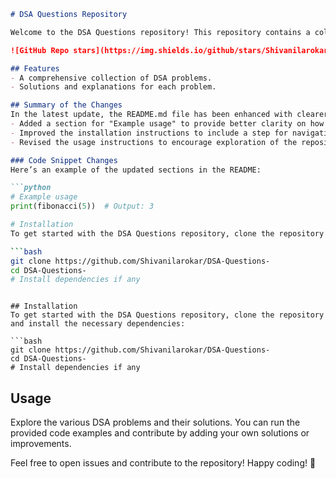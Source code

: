 ```markdown
# DSA Questions Repository

Welcome to the DSA Questions repository! This repository contains a collection of Data Structures and Algorithms (DSA) problems designed to help you enhance your coding skills.

![GitHub Repo stars](https://img.shields.io/github/stars/Shivanilarokar/DSA-Questions-) ![GitHub forks](https://img.shields.io/github/forks/Shivanilarokar/DSA-Questions-) ![GitHub issues](https://img.shields.io/github/issues/Shivanilarokar/DSA-Questions-)

## Features
- A comprehensive collection of DSA problems.
- Solutions and explanations for each problem.

## Summary of the Changes
In the latest update, the README.md file has been enhanced with clearer instructions and additional information. The changes include:
- Added a section for "Example usage" to provide better clarity on how to utilize the code.
- Improved the installation instructions to include a step for navigating into the cloned directory and installing dependencies.
- Revised the usage instructions to encourage exploration of the repository and contribution.

### Code Snippet Changes
Here’s an example of the updated sections in the README:

```python
# Example usage
print(fibonacci(5))  # Output: 3
```

```bash
# Installation
To get started with the DSA Questions repository, clone the repository and install the necessary dependencies:

```bash
git clone https://github.com/Shivanilarokar/DSA-Questions-
cd DSA-Questions-
# Install dependencies if any
```
```

## Installation
To get started with the DSA Questions repository, clone the repository and install the necessary dependencies:

```bash
git clone https://github.com/Shivanilarokar/DSA-Questions-
cd DSA-Questions-
# Install dependencies if any
```

## Usage
Explore the various DSA problems and their solutions. You can run the provided code examples and contribute by adding your own solutions or improvements.

Feel free to open issues and contribute to the repository! Happy coding! 🚀
```